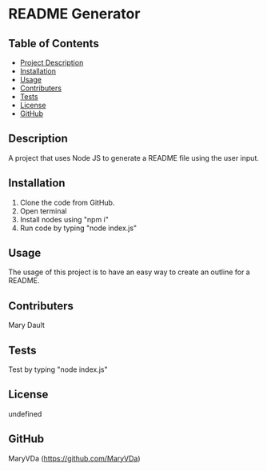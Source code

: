 
  # README Generator

  ## Table of Contents
  - [Project Description](#description)
  - [Installation](#installation)
  - [Usage](#usage)
  - [Contributers](#contributers)
  - [Tests](#tests)
  - [License](#license)
  - [GitHub](#github)

  ## Description
  A project that uses Node JS to generate a README file using the user input.

  ## Installation
  1. Clone the code from GitHub. 
  2. Open terminal 
  3. Install nodes using "npm i" 
  4. Run code by typing "node index.js"

  ## Usage
  The usage of this project is to have an easy way to create an outline for a README.

  ## Contributers
  Mary Dault

  ## Tests
  Test by typing "node index.js"

  ## License
  undefined
  

  ## GitHub
  MaryVDa (https://github.com/MaryVDa)


